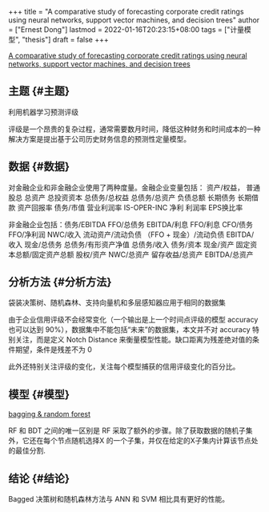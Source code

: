 +++
title = "A comparative study of forecasting corporate credit ratings using neural networks, support vector machines, and decision trees"
author = ["Ernest Dong"]
lastmod = 2022-01-16T20:23:15+08:00
tags = ["计量模型", "thesis"]
draft = false
+++

[A comparative study of forecasting corporate credit ratings using neural networks, support vector machines, and decision trees](https://www.sciencedirect.com/science/article/pii/S1062940820301480)


## 主题 {#主题}

利用机器学习预测评级

评级是一个昂贵的复杂过程，通常需要数月时间，降低这种财务和时间成本的一种解决方案是提出基于公司历史财务信息的预测性定量模型。


## 数据 {#数据}

对金融企业和非金融企业使用了两种度量。金融企业变量包括：
资产/权益，
普通股总
总资产
总投资资本
总债务/总权益
总债务/总资产
负债总额
长期债务
长期借款
资产回报率
债务/市值
营业利润率
IS-OPER-INC
净利
利润率
EPS换比率

非金融企业包括：债务/EBITDA
FFO/总债务
EBITDA/利息
FFO/利息
CFO/债务
FFO/净利润
NWC/收入
流动资产/流动负债
（FFO + 现金）/流动负债
EBITDA/收入
现金/总债务
总债务/有形资产净值
总债务/收入
债务/资本
现金/资产
固定资本总额/固定资产总额
股权/资产
NWC/总资产
留存收益/总资产
EBITDA/总资产


## 分析方法 {#分析方法}

袋装决策树、随机森林、支持向量机和多层感知器应用于相同的数据集

由于企业信用评级不会经常变化（一个输出是上一个时间点评级的模型 accuracy 也可以达到 90%），数据集中不能包括“未来”的数据集，本文并不对 accuracy 特别关注，而是定义 Notch Distance 来衡量模型性能。缺口距离为残差绝对值的条件期望，条件是残差不为 0

此外还特别关注评级的变化，关注每个模型捕获的信用评级变化的百分比。


## 模型 {#模型}

[bagging & random forest](https://i.stack.imgur.com/sYR7y.png)

RF 和 BDT 之间的唯一区别是 RF 采取了额外的步骤。除了获取数据的随机子集外，它还在每个节点随机选择X 的一个子集，并仅在给定的X子集内计算该节点处的最佳分割.


## 结论 {#结论}

Bagged 决策树和随机森林方法与 ANN 和 SVM 相比具有更好的性能。

<style>.csl-entry{text-indent: -1.5em; margin-left: 1.5em;}</style><div class="csl-bib-body">
</div>